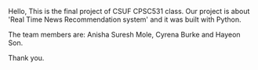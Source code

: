 Hello,
This is the final project of CSUF CPSC531 class.
Our project is about 'Real Time News Recommendation system' and it was built with Python.

The team members are: Anisha Suresh Mole, Cyrena Burke and Hayeon Son.

Thank you.
